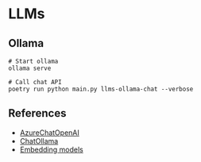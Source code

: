 # LLMs

## Ollama

```shell
# Start ollama
ollama serve

# Call chat API
poetry run python main.py llms-ollama-chat --verbose
```

## References

- [AzureChatOpenAI](https://python.langchain.com/docs/integrations/chat/azure_chat_openai/)
- [ChatOllama](https://python.langchain.com/docs/integrations/chat/ollama/)
- [Embedding models](https://python.langchain.com/docs/integrations/text_embedding/)
